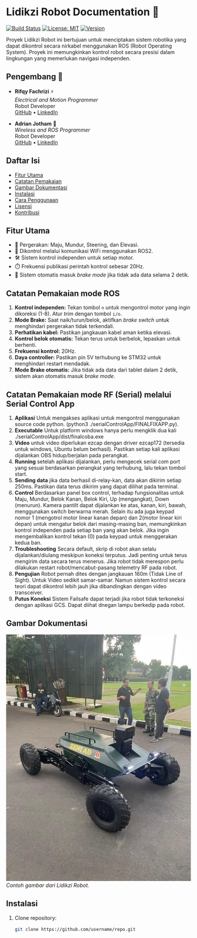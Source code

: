 # Lidikzi Robot Documentation 🤖

[![Build Status](https://img.shields.io/badge/build-ROS2%20Foxy,%20STM32%20Nucleo,%20Mbed%20Studio-brightgreen)](https://example.com) 
[![License: MIT](https://img.shields.io/badge/License-MIT-yellow.svg)](https://opensource.org/licenses/MIT) 
[![Version](https://img.shields.io/badge/version-1.0-blue)](https://github.com/username/repo)

Proyek Lidikzi Robot ini bertujuan untuk menciptakan sistem robotika yang dapat dikontrol secara nirkabel menggunakan ROS (Robot Operating System). Proyek ini memungkinkan kontrol robot secara presisi dalam lingkungan yang memerlukan navigasi independen.

## Pengembang 👥

- **Rifqy Fachrizi** ⚡  
  *Electrical and Motion Programmer*  
  Robot Developer  
  [GitHub](https://github.com/kikifachrizi) • [LinkedIn](https://linkedin.com/in/rifqyfachrizi)

- **Adrian Jotham** 📡  
  *Wireless and ROS Programmer*  
  Robot Developer  
  [GitHub](https://github.com/username) • [LinkedIn](https://linkedin.com/in/username)



## Daftar Isi
- [Fitur Utama](#fitur-utama)
- [Catatan Pemakaian](#catatan-pemakaian)
- [Gambar Dokumentasi](#gambar-dokumentasi)
- [Instalasi](#instalasi)
- [Cara Penggunaan](#cara-penggunaan)
- [Lisensi](#lisensi)
- [Kontribusi](#kontribusi)

## Fitur Utama
- 🚗 Pergerakan: Maju, Mundur, Steering, dan Elevasi.
- 📡 Dikontrol melalui komunikasi WiFi menggunakan ROS2.
- 🛠️ Sistem kontrol independen untuk setiap motor.
- ⏱️ Frekuensi publikasi perintah kontrol sebesar 20Hz.
- 🔄 Sistem otomatis masuk *brake mode* jika tidak ada data selama 2 detik.

## Catatan Pemakaian mode ROS
1. **Kontrol independen:** Tekan tombol `n` untuk mengontrol motor yang ingin dikoreksi (1-8). Atur *trim* dengan tombol `i/o`.
2. **Mode Brake:** Saat naik/turun/belok, aktifkan *brake switch* untuk menghindari pergerakan tidak terkendali.
3. **Perhatikan kabel:** Pastikan jangkauan kabel aman ketika elevasi.
4. **Kontrol belok otomatis:** Tekan terus untuk berbelok, lepaskan untuk berhenti.
5. **Frekuensi kontrol:** 20Hz.
6. **Daya controller:** Pastikan pin 5V terhubung ke STM32 untuk menghindari restart mendadak.
7. **Mode Brake otomatis:** Jika tidak ada data dari tablet dalam 2 detik, sistem akan otomatis masuk *brake mode*.

## Catatan Pemakaian mode RF (Serial) melalui Serial Control App
1. **Aplikasi** Untuk mengakses aplikasi untuk mengontrol menggunakan source code python. (python3 ./serialControlApp/FINALFIXAPP.py).
2. **Executable** Untuk platform windows hanya perlu mengklik dua kali ./serialControlApp/dist/finalcoba.exe
3. **Video** untuk video diperlukan ezcap dengan driver ezcap172 (tersedia untuk windows, Ubuntu belum berhasil). Pastikan setiap kali aplikasi dijalankan OBS hidup/berjalan pada perangkat.
4. **Running** setelah aplikasi dijalankan, perlu mengecek serial com port yang sesuai berdasarkan perangkat yang terhubung, lalu tekan tombol start.
5. **Sending data** jika data berhasil di-relay-kan, data akan dikirim setiap 250ms. Pastikan data terus dikirim yang dapat dilihat pada terminal.
6. **Control** Berdasarkan panel box control, terhadap fungsionalitas untuk Maju, Mundur, Belok Kanan, Belok Kiri, Up (mengangkat), Down (menurun). Kamera pantilt dapat dijalankan ke atas, kanan, kiri, bawah, menggunakan switch berwarna merah. Selain itu ada juga keypad nomor 1 (mengotrol motor linear kanan depan) dan 2(motor linear kiri depan) untuk mengatur belok dari masing-masing ban, memungkinkan kontrol independen pada setiap ban yang akan belok. Jika ingin mengembalikan kontrol tekan (0) pada keypad untuk menggerakan kedua ban.
7. **Troubleshooting** Secara default, skrip di robot akan selalu dijalankan/diulang meskipun koneksi terputus. Jadi penting untuk terus mengirim data secara terus menerus. Jika robot tidak merespon perlu dilakukan restart robot/mencabut-pasang telemetry RF pada robot.
8. **Pengujian** Robot pernah dites dengan jangkauan 160m (Tidak Line of Sight). Untuk Video sedikit samar-samar. Namun sistem kontrol secara teori dapat dikontrol lebih jauh jika dibandingkan dengan video transceiver.
9. **Putus Koneksi** Sistem Failsafe dapat terjadi jika robot tidak terkoneksi dengan aplikasi GCS. Dapat diihat dnegan lampu berkedip pada robot.

## Gambar Dokumentasi
![Lidikzi Robot](dokumentasi/Finished/3.jpg)  
*Contoh gambar dari Lidikzi Robot.*

## Instalasi
1. Clone repository:
   ```bash
   git clone https://github.com/username/repo.git
